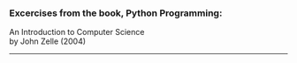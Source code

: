 ### Excercises from the book, Python Programming:    
An Introduction to Computer Science    
by John Zelle (2004)  
____________________________

